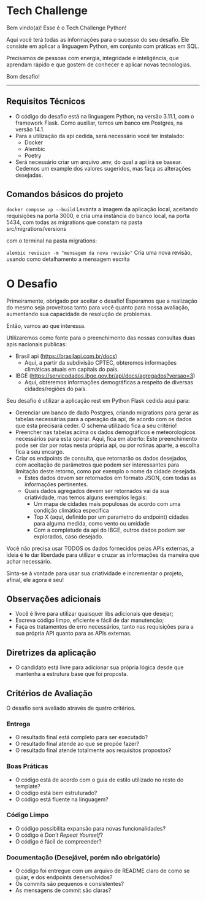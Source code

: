 # Tech Challenge 

Bem vindo(a)! Esse é o Tech Challenge Python!

Aqui você terá todas as informações para o sucesso do seu desafio. Ele consiste em aplicar a linguagem Python, em conjunto com práticas em SQL.

Precisamos de pessoas com energia, integridade e inteligência, que aprendam rápido e que gostem de conhecer e aplicar novas tecnologias.

Bom desafio!

---

## Requisitos Técnicos

* O código do desafio está na linguagem Python, na versão 3.11.1, com o framework Flask. Como auxiliar, temos um banco em Postgres, na versão 14.1.
* Para a utilização da api cedida, será necessário você ter instalado:
  * Docker
  * Alembic
  * Poetry
* Será necessário criar um arquivo .env, do qual a api irá se basear. Cedemos um example dos valores sugeridos, mas faça as alterações desejadas.

## Comandos básicos do projeto

`docker compose up --build` Levanta a imagem da aplicação local, aceitando requisições na porta 3000, e cria uma instância do banco local, na porta 5434, com todas as migrations que constam na pasta src/migrations/versions

com o terminal na pasta migrations:

`alembic revision -m "mensagem da nova revisão"` Cria uma nova revisão, usando como detalhamento a mensagem escrita 

# O Desafio

Primeiramente, obrigado por aceitar o desafio! Esperamos que a realização do mesmo seja proveitosa tanto para você quanto para nossa avaliação, aumentando sua capacidade de resolução de problemas.

Então, vamos ao que interessa. 

Utilizaremos como fonte para o preenchimento das nossas consultas duas apis nacionais publicas:
* Brasil api (https://brasilapi.com.br/docs)
  * Aqui, a partir da subdivisão CPTEC, obteremos informações climáticas atuais em capitais do país.
* IBGE (https://servicodados.ibge.gov.br/api/docs/agregados?versao=3)
  * Aqui, obteremos informações demográficas a respeito de diversas cidades/regiões do país.

Seu desafio é utilizar a aplicação rest em Python Flask cedida aqui para:
* Gerenciar um banco de dado Postgres, criando migrations para gerar as tabelas necessárias para a operação da api, de acordo com os dados que esta precisará ceder. O schema utilizado fica a seu critério!
* Preencher nas tabelas acima os dados demográficos e meteorologicos necessários para esta operar. Aqui, fica em aberto: Este preenchimento pode ser dar por rotas nesta própria api, ou por rotinas aparte, a escolha fica a seu encargo.
* Criar os endpoints de consulta, que retornarão os dados desejados, com aceitação de parâmetros que podem ser interessantes para limitação deste retorno, como por exemplo o nome da cidade desejada.
  * Estes dados devem ser retornados em formato JSON, com todas as informações pertinentes.
  * Quais dados agregados devem ser retornados vai da sua criatividade, mas temos alguns exemplos legais:
    * Um mapa de cidades mais populosas de acordo com uma condição climática específica
    * Top X (aqui, definido por um parametro do endpoint) cidades para alguma medida, como vento ou umidade
    * Com a completude da api do IBGE, outros dados podem ser explorados, caso desejado.

Você não precisa usar TODOS os dados fornecidos pelas APIs externas, a ideia é te dar liberdade para utilizar e cruzar as informações da maneira que achar necessário.

Sinta-se à vontade para usar sua criatividade e incrementar o projeto, afinal, ele agora é seu!

## Observações adicionais

* Você é livre para utilizar quaisquer libs adicionais que desejar;
* Escreva código limpo, eficiente e fácil de dar manutenção;
* Faça os tratamentos de erro necessários, tanto nas requisições para a sua própria API quanto para as APIs externas.



## Diretrizes da aplicação

- O candidato está livre para adicionar sua própria lógica desde que mantenha a estrutura base que foi proposta.

## Critérios de Avaliação

O desafio será avaliado através de quatro critérios.

### Entrega

* O resultado final está completo para ser executado?
* O resultado final atende ao que se propõe fazer?
* O resultado final atende totalmente aos requisitos propostos?

### Boas Práticas

* O código está de acordo com o guia de estilo utilizado no resto do template?
* O código está bem estruturado?
* O código está fluente na linguagem?

### Código Limpo

* O código possibilita expansão para novas funcionalidades?
* O código é _Don't Repeat Yourself_?
* O código é fácil de compreender?

### Documentação (Desejável, porém não obrigatório)

* O código foi entregue com um arquivo de README claro de como se guiar, e dos endpoints desenvolvidos?
* Os commits são pequenos e consistentes?
* As mensagens de commit são claras?
